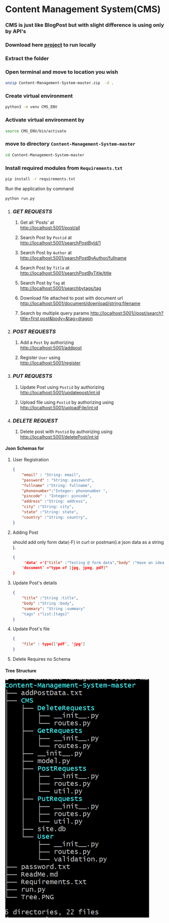 # Content Management System(CMS)

### CMS is just like BlogPost but with slight difference is using only by API's

### Download here [project](https://github.com/balakirankumar/Content-Management-System/archive/refs/heads/master.zip) to run locally

### Extract the folder

### Open terminal and move to location you wish

```bash
unzip Content-Management-System-master.zip  -d .
```

### Create virtual environment

```bash
python3 -m venv CMS_ENV
```

### Activate virtual environment by

```bash
source CMS_ENV/bin/activate
```


### move to directory `Content-Management-System-master`
```bash
cd Content-Management-System-master
```

### Install required modules from `Requirements.txt`

```bash
pip install -r requirements.txt
```

Run the application by command

```bash
python run.py
```
1. ### ***GET REQUESTS***
    1. Get all 'Posts' at  
[http://localhost:5001/post/all](http://localhost:5001/post/all)

   2. Search Post by `Postid` at   
      [http://localhost:5001/searchPostById/1](http://localhost:5001/searchPostById/1)

   3. Search Post by `Author` at                            
 [http://localhost:5001/searchPostByAuthor/fullname](http://localhost:5001/searchPostByAuthor/fullname)

   4. Search Post by `Title` at                                
 [http://localhost:5001/searchPostByTitle/title](http://localhost:5001/searchPostByTitle/title)  

   5. Search Post by `Tag` at                                     
 [http://localhost:5001/searchbytags/tag](http://localhost:5001/searchPostByTags/tag)

   6. Download file attached to post with document url [http://localhost:5001/document/download/<string:filename>](http://localhost:5001/post/document/download/<string:filename>)

   6. Search by multiple query params [http://localhost:5001//post/search?title=first post&body=&tag=dragon](http://localhost:5001//post/search?title=firstpost&body=&tag=dragon)


2. ### ***POST REQUESTS***

   1. Add a `Post` by authorizing  
[http://localhost:5001/addpost](http://localhost:5001/addpost)

   2. Register `User` using   
[http://localhost:5001/register](http://localhost:5001/register)


3. ### ***PUT REQUESTS***
   1. Update Post using `Postid` by authorizing                 
    [http://localhost:5001/updatepost/<int:id>](http://localhost:5001/updatepost/<int:id>)


   2. Upload file using `Postid` by authorizing using           
    [http://localhost:5001/uploadFile/<int:id>](http://localhost:5001/uploadFile/<int:id>)

4. ### ***DELETE REQUEST***

    1. Delete post with `Postid` by authorizing using               
        [http://localhost:5001/deletePost/<int:id>](http://localhost:5001/deletePost/<int:id>)



#### Json Schemas for
1.  User Registration

       ```json
       {
           "email" : "String: email",
           "password" : "String: password",
           "fullname" :"String: fullname",
           "phonenumber":"Integer: phonenumber ",
           "pincode" : "Integer: pincode",
           "address" :"String: address",
           "city" :"String: city",
           "state" :"String: state",
           "country" :"String: country",
       }
      ```
2.  Adding Post

     should add only form data(-F) in curl or postman(i.e json data as a string ).

       ```Json
       {
            'data' ='{"title" :"Testing @ form data","body" :"Have an idea uploading file and data at atime","summary": "Tesing an someone try","tags":["#Testing","#Idea"]}'
           'document' ="type of [jpg, jpeg, pdf]"
       }
      ```

3.  Update Post's details
       ```Json
       {
           "title" :"String :title",
           "body" :"String :body",
           "summary": "String :summary"
           "tags" :"list:[tags]"
       }
       ```


4.   Update Post's file

        ```Json
        {  
            "file" : type(['pdf', 'jpg']
        }
      ```
5.    Delete Requires no Schema


#### Tree Structure
![tree path](https://raw.githubusercontent.com/balakirankumar/Content-Management-System/master/Tree.PNG)

